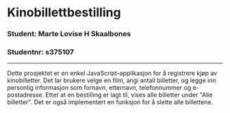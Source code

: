 
# Kinobillettbestilling
### Student: Marte Lovise H Skaalbones
### Studentnr: s375107

---

Dette prosjektet er en enkel JavaScript-applikasjon for å registrere kjøp av kinobilletter. 
Det lar brukere velge en film, angi antall billetter, og legge inn personlig informasjon som fornavn, etternavn,
telefonnummer og e-postadresse. Etter at en bestilling er lagt til, vises alle billetter under "Alle billetter". 
Det er også implementert en funksjon for å slette alle billettene.





